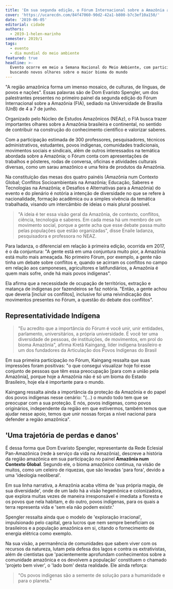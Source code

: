 ```yaml
---
title: 'Em sua segunda edição, o Fórum Internacional sobre a Amazônia acontece na UnB'
cover: 'https://ucarecdn.com/84f47060-90d2-42a1-b800-b7c3ef10a150/'
date: '2019-06-05'
editorial: cidade
authors:
  - 2019-1-helen-marinho
semester: 2019/1
tags:
  - evento
  - dia mundial do meio ambiente
featured: true
headline: >-
  Evento ocorre em meio a Semana Nacional do Meio Ambiente, com participantes
  buscando novos olhares sobre o maior bioma do mundo
---
```

"A região amazônica forma um imenso mosaico, de culturas, de línguas, de povos e nações". Essas palavras são de Dom Evaristo Spengler, um dos palestrantes presentes no primeiro painel da segunda edição do Fórum Internacional sobre a Amazônia (FIA), sediado na Universidade de Brasília (UnB) de 4 a 7 de junho.

Organizado pelo Núcleo de Estudos Amazônicos (NEAz), o FIA busca trazer importantes olhares sobre a Amazônia brasileira e continental, no sentido de contribuir na construção do conhecimento científico e valorizar saberes.

Com a participação estimada de 300 professores, pesquisadores, técnicos administrativos, estudantes, povos indígenas, comunidades tradicionais, movimentos sociais e sindicais, além de outros interessados na temática abordada sobre a Amazônia; o Fórum conta com apresentações de trabalhos e pôsteres, rodas de conversa, oficinas e atividades culturais diversas, como um sarau amazônico e uma feira de produtos da Amazônia.

Na constituição das mesas dos quatro painéis (Amazônia num Contexto Global; Conflitos Socioambientais na Amazônia; Educação, Saberes e Tecnologias na Amazônia; e Desafios e  Alternativas para a Amazônia) do evento e do plenário é notória a intenção de diversidade no que se refere à nacionalidade, formação acadêmica ou a simples vivência da temática trabalhada, visando um intercâmbio de ideias o mais plural possível.

> "A ideia é ter essa visão geral da Amazônia, de contexto, conflitos, ciência, tecnologia e saberes. Em cada mesa há um membro de um movimento social, porque a gente acha que esse debate passa muito pelas populações que estão organizadas", disse Enaile Iadanza, pesquisadora e professora no NEAZ.

Para Iadanza, o diferencial em relação à primeira edição, ocorrida em 2017, é o da conjuntura: "A gente está em uma conjuntura muito pior, a Amazônia está muito mais ameaçada. No primeiro Fórum, por exemplo, a gente não tinha um debate sobre conflitos e, quando se acirram os conflitos no campo em relação aos camponeses, agricultores e latifundiários, a Amazônia é quem mais sofre, onde há mais povos indígenas".

Ela afirma que a necessidade de ocupação de territórios, extração e matança de  indígenas por fazendeiros se faz notória. "Então, a gente achou que deveria \[incluir os conflitos], inclusive foi uma reivindicação dos movimentos presentes no Fórum, a questão do debate dos conflitos".

## Representatividade Indígena

> "Eu acredito que a importância do Fórum é você unir, unir entidades, parlamento, universitários, a própria universidade. É você ter uma diversidade de pessoas, de instituições, de movimentos, em prol do bioma Amazônia", afirma Kretã Kaingang, líder indígena brasileiro e um dos fundadores da Articulação dos Povos Indígenas do Brasil

Em sua primeira participação no Fórum, Kaingang ressalta que suas impressões foram positivas: "o que consegui visualizar hoje foi esse conjunto de pessoas que têm essa preocupação \[para com a união pela Amazônia], porque hoje a Amazônia não é só um bioma do Estado Brasileiro, hoje ela é importante para o mundo. 

Kaingang ressalta ainda a importância da proteção da Amazônia e do papel dos povos indígenas nesse cenário: "(...) o mundo todo tem que se preocupar com a sua proteção. E nós, povos indígenas, como povos originários, independente da região em que estivermos, também temos que ajudar nesse apoio, temos que unir nossas forças a nível nacional para defender a região amazônica".

## 'Uma trajetória de perdas e danos'

É dessa forma que Dom Evaristo Spengler, representante da Rede Eclesial Pan-Amazônica (rede à serviço da vida na Amazônia), descreve a história da região amazônica em sua participação no painel **Amazônia num Contexto Global**. Segundo ele, o bioma amazônico continua, na visão de muitos, como um celeiro de riquezas, que são levadas 'para fora', devido a uma 'ideologia neoliberal'.

Em sua linha narrativa, a Amazônia acaba vítima de 'sua própria magia, de sua diversidade', onde de um lado há a visão hegemônica e colonizadora, que explora muitas vezes de maneira irresponsável e imediata a floresta e os povos que nela habitam, e do outro, povos indígenas, para os quais a terra representa vida e 'sem ela não podem existir.'

Spengler ressalta ainda que o modelo de 'exploração irracional', impulsionado pelo capital, gera lucros que nem sempre beneficiam os brasileiros e a população amazônica em si, citando o fornecimento de energia elétrica como exemplo. 

Na sua visão, a permanência de comunidades que sabem viver com os recursos da natureza, lutam pela defesa dos lagos e contra os extrativistas, além de cientistas que 'pacientemente aprofundam conhecimentos sobre a comunidade amazônica e os devolvem a população' constituem o chamado 'projeto bem viver', o 'lado bom' desta realidade. Ele ainda reforça:

> "Os povos indígenas são a semente de solução para a humanidade e para o planeta."
